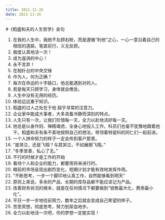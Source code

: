 ```yaml
---
title: 2021-11-26
date: 2021-11-26
---
```


#《稻盛和夫的人生哲学》金句
1. 在我的人生中，我绝不左顾右盼，而是遵循“利他”之心，一心一意沿着自己的相信的道路，笔直前行，义无反顾。
2. 极度认真地活一次！
3. 成为漩涡的中心！
4. 永不言弃！
5. 在相扑台的中央交锋
6. 作为人，何为正确？
7. 每次在命运的十字路口，他总能遇到对的人。
8. 若是每天只顾学习，身体就会倦怠。
9. 人生中没有无用的经历。
10. 体验远远重于知识。
11. 稻盛的过人之处在于他 超乎寻常的注意力。
12. 企业家中能成大事者，大多具备冷静而深刻的特点。
13. 人生只有一次，让我们珍惜每一天，全力以赴地活好每一天。
14. 他总是以身作则、殚精竭虑，全身心地投入工作，科员们也毫不犹豫地跟着他干。稻盛和夫有条不紊地按照自己的想法，带领着特瓷科的同仁们一起前进。
15. 一个人拼命努力的样子一定会传到客户那里。
16. “是哭泣，还是飞翔？与其哭泣，不如展翅飞翔。”
17. “冬季至善，私心了无。”
18. 不行的时候才是工作的开始
19. 看待个人和企业的能力，都要用将来进行时。
20. 眼前的市场呈现出剧烈变化，短期计划才能有效地发挥作用。
21. “不断思考，一步一个脚印地认真工作，自然能够看到明天”
22. 原则上来说，多余的产品、长期的库存品都不能应该记为产品。
23. 改善财务状况的根本，就是在任何情况下都要做到“销售最大化，费用最小化”。
24. 平日一步一步地往前努力，数年之后就会变成自己希望的样子。
25. 苦思冥想，彻底思考，努力到尿血地步。
26. 全力以赴地活一次吧，你的梦想一定能实现！